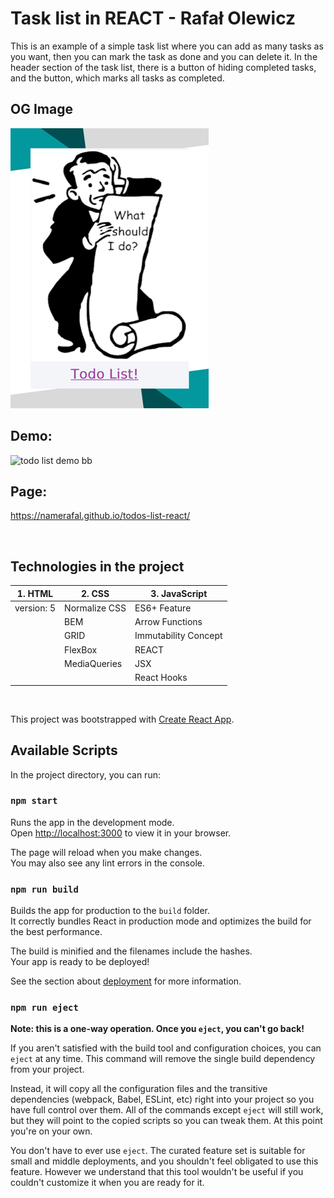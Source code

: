 # Task list in REACT - Rafał Olewicz

This is an example of a simple task list where you can add as many tasks as you want, then you can mark the task as done and you can delete it.
In the header section of the task list, there is a button of hiding completed tasks, and the button, which marks all tasks as completed.

## OG Image
![Todo List png](https://github.com/namerafal/todos-list-react/blob/main/todo_list_og.png?raw=true)



## Demo:
![todo list demo bb](https://github.com/namerafal/TODO-LIST/assets/121634145/307c4438-7c53-4d67-83a3-670661a29f0b)

## Page:
 https://namerafal.github.io/todos-list-react/

 <br>

## Technologies in the project

   |     1. HTML       |     2. CSS        |   3. JavaScript   |
   |-------------------|-------------------|-------------------|
   |    version: 5     |   Normalize CSS   |  ES6+ Feature     |
   |                   |   BEM             |  Arrow Functions  |
   |                   |   GRID            |  Immutability Concept |
   |                   |   FlexBox         |  REACT            |
   |                   |   MediaQueries    |  JSX              |
   |                   |                   |  React Hooks      |

<br>

This project was bootstrapped with [Create React App](https://github.com/facebook/create-react-app).

## Available Scripts

In the project directory, you can run:

### `npm start`

Runs the app in the development mode.\
Open [http://localhost:3000](http://localhost:3000) to view it in your browser.

The page will reload when you make changes.\
You may also see any lint errors in the console.

### `npm run build`

Builds the app for production to the `build` folder.\
It correctly bundles React in production mode and optimizes the build for the best performance.

The build is minified and the filenames include the hashes.\
Your app is ready to be deployed!

See the section about [deployment](https://facebook.github.io/create-react-app/docs/deployment) for more information.

### `npm run eject`

**Note: this is a one-way operation. Once you `eject`, you can't go back!**

If you aren't satisfied with the build tool and configuration choices, you can `eject` at any time. This command will remove the single build dependency from your project.

Instead, it will copy all the configuration files and the transitive dependencies (webpack, Babel, ESLint, etc) right into your project so you have full control over them. All of the commands except `eject` will still work, but they will point to the copied scripts so you can tweak them. At this point you're on your own.

You don't have to ever use `eject`. The curated feature set is suitable for small and middle deployments, and you shouldn't feel obligated to use this feature. However we understand that this tool wouldn't be useful if you couldn't customize it when you are ready for it.
